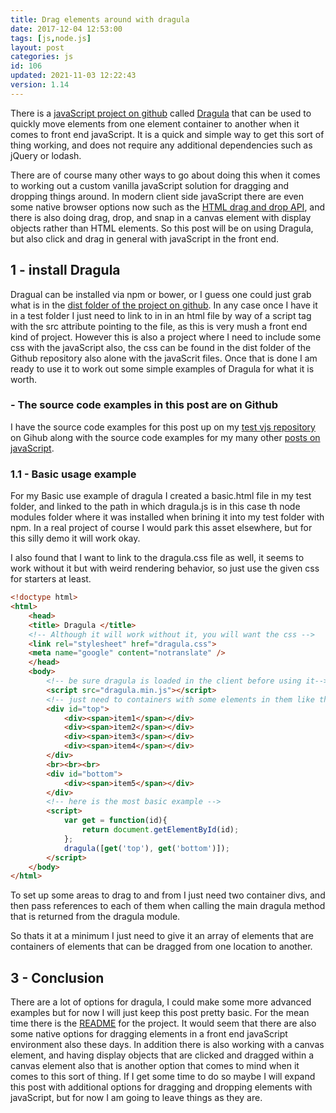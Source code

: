 ```yaml
---
title: Drag elements around with dragula
date: 2017-12-04 12:53:00
tags: [js,node.js]
layout: post
categories: js
id: 106
updated: 2021-11-03 12:22:43
version: 1.14
---
```


There is a [javaScript project on github](https://github.com/bevacqua/dragula) called [Dragula](https://bevacqua.github.io/dragula/) that can be used to quickly move elements from one element container to another when it comes to front end javaScript. It is a quick and simple way to get this sort of thing working, and does not require any additional dependencies such as jQuery or lodash.

There are of course many other ways to go about doing this when it comes to working out a custom vanilla javaScript solution for dragging and dropping things around. In modern client side javaScript there are even some native browser options now such as the [HTML drag and drop API](https://developer.mozilla.org/en-US/docs/Web/API/HTML_Drag_and_Drop_API), and there is also doing drag, drop, and snap in a canvas element with display objects rather than HTML elements. So this post will be on using Dragula, but also click and drag in general with javaScript in the front end.

<!-- more -->

## 1 - install Dragula

Dragual can be installed via npm or bower, or I guess one could just grab what is in the [dist folder of the project on github](https://github.com/bevacqua/dragula/tree/master/dist). In any case once I have it in a test folder I just need to link to in in an html file by way of a script tag with the src attribute pointing to the file, as this is very mush a front end kind of project. However this is also a project where I need to include some css with the javaScript also, the css can be found in the dist folder of the Github repository also alone with the javaScrit files. Once that is done I am ready to use it to work out some simple examples of Dragula for what it is worth.

### - The source code examples in this post are on Github

I have the source code examples for this post up on my [test vjs repository](https://github.com/dustinpfister/test_vjs/tree/master/for_post/js-drag-elements-with-dragula) on Gihub along with the source code examples for my many other [posts on javaScript](/categories/js/).

### 1.1 - Basic usage example

For my Basic use example of dragula I created a basic.html file in my test folder, and linked to the path in which dragula.js is in this case th node modules folder where it was installed when brining it into my test folder with npm. In a real project of course I would park this asset elsewhere, but for this silly demo it will work okay.

I also found that I want to link to the dragula.css file as well, it seems to work without it but with weird rendering behavior, so just use the given css for starters at least.

```html
<!doctype html>
<html>
    <head>
    <title> Dragula </title>
    <!-- Although it will work without it, you will want the css -->
    <link rel="stylesheet" href="dragula.css">
    <meta name="google" content="notranslate" />
    </head>
    <body>
        <!-- be sure dragula is loaded in the client before using it-->
        <script src="dragula.min.js"></script>
        <!-- just need to containers with some elements in them like this: -->
        <div id="top">
            <div><span>item1</span></div>
            <div><span>item2</span></div>
            <div><span>item3</span></div>
            <div><span>item4</span></div>
        </div>
        <br><br><br>
        <div id="bottom">
            <div><span>item5</span></div>
        </div>
        <!-- here is the most basic example -->
        <script>
            var get = function(id){
                return document.getElementById(id);
            };
            dragula([get('top'), get('bottom')]);
        </script>
    </body>
</html>
```

To set up some areas to drag to and from I just need two container divs, and then pass references to each of them when calling the main dragula method that is returned from the dragula module.

So thats it at a minimum I just need to give it an array of elements that are containers of elements that can be dragged from one location to another.

## 3 - Conclusion

There are a lot of options for dragula, I could make some more advanced examples but for now I will just keep this post pretty basic. For the mean time there is the [README](https://github.com/bevacqua/dragula/blob/master/readme.markdown) for the project.
It would seem that there are also some native options for dragging elements in a front end javaScript environment also these days. In addition there is also working with a canvas element, and having display objects that are clicked and dragged within a canvas element also that is another option that comes to mind when it comes to this sort of thing. If I get some time to do so maybe I will expand this post with additional options for dragging and dropping elements with javaScript, but for now I am going to leave things as they are.
